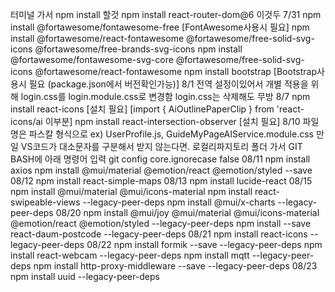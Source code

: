 터미널 가서 
npm install 할것
npm install react-router-dom@6 이것두
7/31 npm install @fortawesome/fontawesome-free [FontAwesome사용시 필요]
     npm install @fortawesome/react-fontawesome @fortawesome/free-solid-svg-icons @fortawesome/free-brands-svg-icons
     npm install @fortawesome/fontawesome-svg-core @fortawesome/free-solid-svg-icons @fortawesome/react-fontawesome
     npm install bootstrap [Bootstrap사용시 필요 (package.json에서 버전확인가능)]
8/1  전역 설정이있어서 개별 적용을 위해 login.css를 login.module.css로 변경함 login.css는 삭제해도 무방
8/7  npm install react-icons [설치 필요] [import { AiOutlinePaperClip } from 'react-icons/ai 이부분]
     npm install react-intersection-observer [설치 필요]
8/10 파일명은 파스칼 형식으로 ex) UserProfile.js, GuideMyPageAIService.module.css
     만일 VS코드가 대소문자를 구분해서 받지 않는다면. 
     로컬리파지토리 폴더 가서 
     GIT BASH에 아래 명령어 입력
     git config core.ignorecase false
08/11 npm install axios
      npm install @mui/material @emotion/react @emotion/styled --save
08/12 npm install react-simple-maps 
08/13 npm install lucide-react
08/15 npm install @mui/material @mui/icons-material
      npm install react-swipeable-views --legacy-peer-deps
      npm install @mui/x-charts --legacy-peer-deps
08/20 npm install @mui/joy @mui/material @mui/icons-material @emotion/react @emotion/styled --legacy-peer-deps
      npm install --save react-daum-postcode --legacy-peer-deps
08/21 npm install react-icons --legacy-peer-deps
08/22 npm install formik --save --legacy-peer-deps
      npm install react-webcam --legacy-peer-deps
      npm install mqtt --legacy-peer-deps
      npm install http-proxy-middleware --save --legacy-peer-deps
08/23 npm install uuid --legacy-peer-deps
